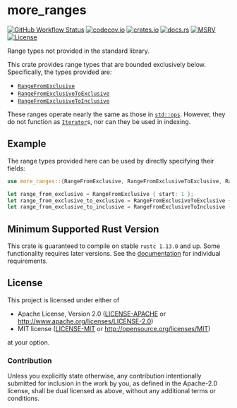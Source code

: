 # more_ranges

[![GitHub Workflow Status](https://img.shields.io/github/workflow/status/Anders429/more_ranges/Tests)](https://github.com/Anders429/more_ranges/actions)
[![codecov.io](https://img.shields.io/codecov/c/gh/Anders429/more_ranges)](https://codecov.io/gh/Anders429/more_ranges)
[![crates.io](https://img.shields.io/crates/v/more_ranges)](https://crates.io/crates/more_ranges)
[![docs.rs](https://docs.rs/more_ranges/badge.svg)](https://docs.rs/more_ranges)
[![MSRV](https://img.shields.io/badge/rustc-1.13.0+-yellow.svg)](#minimum-supported-rust-version)
[![License](https://img.shields.io/crates/l/more_ranges)](#license)

Range types not provided in the standard library.

This crate provides range types that are bounded exclusively below. Specifically, the types provided
are:

- [`RangeFromExclusive`](https://docs.rs/more_ranges/*/more_ranges/struct.RangeFromExclusive.html)
- [`RangeFromExclusiveToExclusive`](https://docs.rs/more_ranges/*/more_ranges/struct.RangeFromExclusiveToExclusive.html)
- [`RangeFromExclusiveToInclusive`](https://docs.rs/more_ranges/*/more_ranges/struct.RangeFromExclusiveToInclusive.html)

These ranges operate nearly the same as those in
[`std::ops`](https://doc.rust-lang.org/std/ops/index.html). However, they do not function as
[`Iterator`](https://doc.rust-lang.org/std/iter/trait.Iterator.html)s, nor can they be used in
indexing.

## Example
The range types provided here can be used by directly specifying their fields:

```rust
use more_ranges::{RangeFromExclusive, RangeFromExclusiveToExclusive, RangeFromExclusiveToInclusive};

let range_from_exclusive = RangeFromExclusive { start: 1 };
let range_from_exclusive_to_exclusive = RangeFromExclusiveToExclusive { start: 1, end: 4 };
let range_from_exclusive_to_inclusive = RangeFromExclusiveToInclusive { start: 1, end: 4 };
```

## Minimum Supported Rust Version
This crate is guaranteed to compile on stable `rustc 1.13.0` and up. Some functionality requires
later versions. See the [documentation](https://docs.rs/more_ranges/) for individual requirements.

## License
This project is licensed under either of

* Apache License, Version 2.0
([LICENSE-APACHE](https://github.com/Anders429/more_ranges/blob/HEAD/LICENSE-APACHE) or
http://www.apache.org/licenses/LICENSE-2.0)
* MIT license
([LICENSE-MIT](https://github.com/Anders429/more_ranges/blob/HEAD/LICENSE-MIT) or
http://opensource.org/licenses/MIT)

at your option.

### Contribution
Unless you explicitly state otherwise, any contribution intentionally submitted for inclusion in the work by you, as defined in the Apache-2.0 license, shall be dual licensed as above, without any additional terms or conditions.
